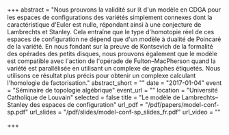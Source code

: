 +++
abstract = "Nous prouvons la validité sur ℝ d'un modèle en CDGA pour les espaces de configurations des variétés simplement connexes dont la caractéristique d'Euler est nulle, répondant ainsi à une conjecture de Lambrechts et Stanley. Cela entraîne que le type d'homotopie réel de ces espaces de configuration ne dépend que d'un modèle à dualité de Poincaré de la variété. En nous fondant sur la preuve de Kontsevich de la formalité des opérades des petits disques, nous prouvons également que le modèle est compatible avec l'action de l'opérade de Fulton–MacPherson quand la variété est parallélisée en utilisant un complexe de graphes étiquetés. Nous utilisons ce résultat plus précis pour obtenir un complexe calculant l'homologie de factorisation."
abstract_short = ""
date = "2017-01-04"
event = "Séminaire de topologie algébrique"
event_url = ""
location = "Université Catholique de Louvain"
selected = false
title = "Le modèle de Lambrechts–Stanley des espaces de configuration"
url_pdf = "/pdf/papers/model-conf-sp.pdf"
url_slides = "/pdf/slides/model-conf-sp_slides_fr.pdf"
url_video = ""

+++
